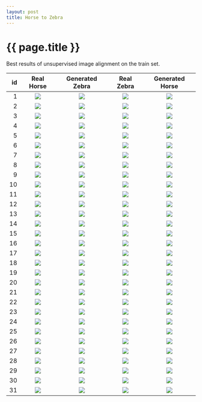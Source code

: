 ```yaml
---
layout: post
title: Horse to Zebra
---
```

{{ page.title }}
================

Best results of unsupervised image alignment on the train set. 

| id | Real Horse | Generated Zebra | Real Zebra | Generated Horse |
|---:|:---------:|:----------:|:----------:|:----------:|
| 1 | ![]({{site.baseurl}}/images/horse-to-zebra-supplemental/train_cherrypicked/real_A/horse2zebra_125_50_real_A.jpg) | ![]({{site.baseurl}}/images/horse-to-zebra-supplemental/train_cherrypicked/fake_B/horse2zebra_125_50_fake_B.jpg) |![]({{site.baseurl}}/images/horse-to-zebra-supplemental/train_cherrypicked/real_B/horse2zebra_705_50_real_B.jpg) |![]({{site.baseurl}}/images/horse-to-zebra-supplemental/train_cherrypicked/fake_A/horse2zebra_705_50_fake_A.jpg) | 
| 2 | ![]({{site.baseurl}}/images/horse-to-zebra-supplemental/train_cherrypicked/real_A/horse2zebra_178_50_real_A.jpg) | ![]({{site.baseurl}}/images/horse-to-zebra-supplemental/train_cherrypicked/fake_B/horse2zebra_178_50_fake_B.jpg) |![]({{site.baseurl}}/images/horse-to-zebra-supplemental/train_cherrypicked/real_B/horse2zebra_342_50_real_B.jpg) |![]({{site.baseurl}}/images/horse-to-zebra-supplemental/train_cherrypicked/fake_A/horse2zebra_342_50_fake_A.jpg) | 
| 3 | ![]({{site.baseurl}}/images/horse-to-zebra-supplemental/train_cherrypicked/real_A/horse2zebra_47_50_real_A.jpg) | ![]({{site.baseurl}}/images/horse-to-zebra-supplemental/train_cherrypicked/fake_B/horse2zebra_47_50_fake_B.jpg) |![]({{site.baseurl}}/images/horse-to-zebra-supplemental/train_cherrypicked/real_B/horse2zebra_274_50_real_B.jpg) |![]({{site.baseurl}}/images/horse-to-zebra-supplemental/train_cherrypicked/fake_A/horse2zebra_274_50_fake_A.jpg) | 
| 4 | ![]({{site.baseurl}}/images/horse-to-zebra-supplemental/train_cherrypicked/real_A/horse2zebra_153_50_real_A.jpg) | ![]({{site.baseurl}}/images/horse-to-zebra-supplemental/train_cherrypicked/fake_B/horse2zebra_153_50_fake_B.jpg) |![]({{site.baseurl}}/images/horse-to-zebra-supplemental/train_cherrypicked/real_B/horse2zebra_86_50_real_B.jpg) |![]({{site.baseurl}}/images/horse-to-zebra-supplemental/train_cherrypicked/fake_A/horse2zebra_86_50_fake_A.jpg) | 
| 5 | ![]({{site.baseurl}}/images/horse-to-zebra-supplemental/train_cherrypicked/real_A/horse2zebra_716_50_real_A.jpg) | ![]({{site.baseurl}}/images/horse-to-zebra-supplemental/train_cherrypicked/fake_B/horse2zebra_716_50_fake_B.jpg) |![]({{site.baseurl}}/images/horse-to-zebra-supplemental/train_cherrypicked/real_B/horse2zebra_139_50_real_B.jpg) |![]({{site.baseurl}}/images/horse-to-zebra-supplemental/train_cherrypicked/fake_A/horse2zebra_139_50_fake_A.jpg) | 
| 6 | ![]({{site.baseurl}}/images/horse-to-zebra-supplemental/train_cherrypicked/real_A/horse2zebra_531_50_real_A.jpg) | ![]({{site.baseurl}}/images/horse-to-zebra-supplemental/train_cherrypicked/fake_B/horse2zebra_531_50_fake_B.jpg) |![]({{site.baseurl}}/images/horse-to-zebra-supplemental/train_cherrypicked/real_B/horse2zebra_713_50_real_B.jpg) |![]({{site.baseurl}}/images/horse-to-zebra-supplemental/train_cherrypicked/fake_A/horse2zebra_713_50_fake_A.jpg) | 
| 7 | ![]({{site.baseurl}}/images/horse-to-zebra-supplemental/train_cherrypicked/real_A/horse2zebra_344_50_real_A.jpg) | ![]({{site.baseurl}}/images/horse-to-zebra-supplemental/train_cherrypicked/fake_B/horse2zebra_344_50_fake_B.jpg) |![]({{site.baseurl}}/images/horse-to-zebra-supplemental/train_cherrypicked/real_B/horse2zebra_245_50_real_B.jpg) |![]({{site.baseurl}}/images/horse-to-zebra-supplemental/train_cherrypicked/fake_A/horse2zebra_245_50_fake_A.jpg) | 
| 8 | ![]({{site.baseurl}}/images/horse-to-zebra-supplemental/train_cherrypicked/real_A/horse2zebra_92_50_real_A.jpg) | ![]({{site.baseurl}}/images/horse-to-zebra-supplemental/train_cherrypicked/fake_B/horse2zebra_92_50_fake_B.jpg) |![]({{site.baseurl}}/images/horse-to-zebra-supplemental/train_cherrypicked/real_B/horse2zebra_501_50_real_B.jpg) |![]({{site.baseurl}}/images/horse-to-zebra-supplemental/train_cherrypicked/fake_A/horse2zebra_501_50_fake_A.jpg) | 
| 9 | ![]({{site.baseurl}}/images/horse-to-zebra-supplemental/train_cherrypicked/real_A/horse2zebra_263_50_real_A.jpg) | ![]({{site.baseurl}}/images/horse-to-zebra-supplemental/train_cherrypicked/fake_B/horse2zebra_263_50_fake_B.jpg) |![]({{site.baseurl}}/images/horse-to-zebra-supplemental/train_cherrypicked/real_B/horse2zebra_194_50_real_B.jpg) |![]({{site.baseurl}}/images/horse-to-zebra-supplemental/train_cherrypicked/fake_A/horse2zebra_194_50_fake_A.jpg) | 
| 10 | ![]({{site.baseurl}}/images/horse-to-zebra-supplemental/train_cherrypicked/real_A/horse2zebra_170_50_real_A.jpg) | ![]({{site.baseurl}}/images/horse-to-zebra-supplemental/train_cherrypicked/fake_B/horse2zebra_170_50_fake_B.jpg) |![]({{site.baseurl}}/images/horse-to-zebra-supplemental/train_cherrypicked/real_B/horse2zebra_95_50_real_B.jpg) |![]({{site.baseurl}}/images/horse-to-zebra-supplemental/train_cherrypicked/fake_A/horse2zebra_95_50_fake_A.jpg) | 
| 11 | ![]({{site.baseurl}}/images/horse-to-zebra-supplemental/train_cherrypicked/real_A/horse2zebra_568_50_real_A.jpg) | ![]({{site.baseurl}}/images/horse-to-zebra-supplemental/train_cherrypicked/fake_B/horse2zebra_568_50_fake_B.jpg) |![]({{site.baseurl}}/images/horse-to-zebra-supplemental/train_cherrypicked/real_B/horse2zebra_541_50_real_B.jpg) |![]({{site.baseurl}}/images/horse-to-zebra-supplemental/train_cherrypicked/fake_A/horse2zebra_541_50_fake_A.jpg) | 
| 12 | ![]({{site.baseurl}}/images/horse-to-zebra-supplemental/train_cherrypicked/real_A/horse2zebra_640_50_real_A.jpg) | ![]({{site.baseurl}}/images/horse-to-zebra-supplemental/train_cherrypicked/fake_B/horse2zebra_640_50_fake_B.jpg) |![]({{site.baseurl}}/images/horse-to-zebra-supplemental/train_cherrypicked/real_B/horse2zebra_356_50_real_B.jpg) |![]({{site.baseurl}}/images/horse-to-zebra-supplemental/train_cherrypicked/fake_A/horse2zebra_356_50_fake_A.jpg) | 
| 13 | ![]({{site.baseurl}}/images/horse-to-zebra-supplemental/train_cherrypicked/real_A/horse2zebra_360_50_real_A.jpg) | ![]({{site.baseurl}}/images/horse-to-zebra-supplemental/train_cherrypicked/fake_B/horse2zebra_360_50_fake_B.jpg) |![]({{site.baseurl}}/images/horse-to-zebra-supplemental/train_cherrypicked/real_B/horse2zebra_434_50_real_B.jpg) |![]({{site.baseurl}}/images/horse-to-zebra-supplemental/train_cherrypicked/fake_A/horse2zebra_434_50_fake_A.jpg) | 
| 14 | ![]({{site.baseurl}}/images/horse-to-zebra-supplemental/train_cherrypicked/real_A/horse2zebra_80_50_real_A.jpg) | ![]({{site.baseurl}}/images/horse-to-zebra-supplemental/train_cherrypicked/fake_B/horse2zebra_80_50_fake_B.jpg) |![]({{site.baseurl}}/images/horse-to-zebra-supplemental/train_cherrypicked/real_B/horse2zebra_186_50_real_B.jpg) |![]({{site.baseurl}}/images/horse-to-zebra-supplemental/train_cherrypicked/fake_A/horse2zebra_186_50_fake_A.jpg) | 
| 15 | ![]({{site.baseurl}}/images/horse-to-zebra-supplemental/train_cherrypicked/real_A/horse2zebra_155_50_real_A.jpg) | ![]({{site.baseurl}}/images/horse-to-zebra-supplemental/train_cherrypicked/fake_B/horse2zebra_155_50_fake_B.jpg) |![]({{site.baseurl}}/images/horse-to-zebra-supplemental/train_cherrypicked/real_B/horse2zebra_446_50_real_B.jpg) |![]({{site.baseurl}}/images/horse-to-zebra-supplemental/train_cherrypicked/fake_A/horse2zebra_446_50_fake_A.jpg) | 
| 16 | ![]({{site.baseurl}}/images/horse-to-zebra-supplemental/train_cherrypicked/real_A/horse2zebra_7_50_real_A.jpg) | ![]({{site.baseurl}}/images/horse-to-zebra-supplemental/train_cherrypicked/fake_B/horse2zebra_7_50_fake_B.jpg) |![]({{site.baseurl}}/images/horse-to-zebra-supplemental/train_cherrypicked/real_B/horse2zebra_116_50_real_B.jpg) |![]({{site.baseurl}}/images/horse-to-zebra-supplemental/train_cherrypicked/fake_A/horse2zebra_116_50_fake_A.jpg) | 
| 17 | ![]({{site.baseurl}}/images/horse-to-zebra-supplemental/train_cherrypicked/real_A/horse2zebra_2_50_real_A.jpg) | ![]({{site.baseurl}}/images/horse-to-zebra-supplemental/train_cherrypicked/fake_B/horse2zebra_2_50_fake_B.jpg) |![]({{site.baseurl}}/images/horse-to-zebra-supplemental/train_cherrypicked/real_B/horse2zebra_391_50_real_B.jpg) |![]({{site.baseurl}}/images/horse-to-zebra-supplemental/train_cherrypicked/fake_A/horse2zebra_391_50_fake_A.jpg) | 
| 18 | ![]({{site.baseurl}}/images/horse-to-zebra-supplemental/train_cherrypicked/real_A/horse2zebra_711_50_real_A.jpg) | ![]({{site.baseurl}}/images/horse-to-zebra-supplemental/train_cherrypicked/fake_B/horse2zebra_711_50_fake_B.jpg) |![]({{site.baseurl}}/images/horse-to-zebra-supplemental/train_cherrypicked/real_B/horse2zebra_458_50_real_B.jpg) |![]({{site.baseurl}}/images/horse-to-zebra-supplemental/train_cherrypicked/fake_A/horse2zebra_458_50_fake_A.jpg) | 
| 19 | ![]({{site.baseurl}}/images/horse-to-zebra-supplemental/train_cherrypicked/real_A/horse2zebra_318_50_real_A.jpg) | ![]({{site.baseurl}}/images/horse-to-zebra-supplemental/train_cherrypicked/fake_B/horse2zebra_318_50_fake_B.jpg) |![]({{site.baseurl}}/images/horse-to-zebra-supplemental/train_cherrypicked/real_B/horse2zebra_25_50_real_B.jpg) |![]({{site.baseurl}}/images/horse-to-zebra-supplemental/train_cherrypicked/fake_A/horse2zebra_25_50_fake_A.jpg) | 
| 20 | ![]({{site.baseurl}}/images/horse-to-zebra-supplemental/train_cherrypicked/real_A/horse2zebra_264_50_real_A.jpg) | ![]({{site.baseurl}}/images/horse-to-zebra-supplemental/train_cherrypicked/fake_B/horse2zebra_264_50_fake_B.jpg) |![]({{site.baseurl}}/images/horse-to-zebra-supplemental/train_cherrypicked/real_B/horse2zebra_503_50_real_B.jpg) |![]({{site.baseurl}}/images/horse-to-zebra-supplemental/train_cherrypicked/fake_A/horse2zebra_503_50_fake_A.jpg) | 
| 21 | ![]({{site.baseurl}}/images/horse-to-zebra-supplemental/train_cherrypicked/real_A/horse2zebra_6_50_real_A.jpg) | ![]({{site.baseurl}}/images/horse-to-zebra-supplemental/train_cherrypicked/fake_B/horse2zebra_6_50_fake_B.jpg) |![]({{site.baseurl}}/images/horse-to-zebra-supplemental/train_cherrypicked/real_B/horse2zebra_219_50_real_B.jpg) |![]({{site.baseurl}}/images/horse-to-zebra-supplemental/train_cherrypicked/fake_A/horse2zebra_219_50_fake_A.jpg) | 
| 22 | ![]({{site.baseurl}}/images/horse-to-zebra-supplemental/train_cherrypicked/real_A/horse2zebra_321_50_real_A.jpg) | ![]({{site.baseurl}}/images/horse-to-zebra-supplemental/train_cherrypicked/fake_B/horse2zebra_321_50_fake_B.jpg) |![]({{site.baseurl}}/images/horse-to-zebra-supplemental/train_cherrypicked/real_B/horse2zebra_155_50_real_B.jpg) |![]({{site.baseurl}}/images/horse-to-zebra-supplemental/train_cherrypicked/fake_A/horse2zebra_155_50_fake_A.jpg) | 
| 23 | ![]({{site.baseurl}}/images/horse-to-zebra-supplemental/train_cherrypicked/real_A/horse2zebra_618_50_real_A.jpg) | ![]({{site.baseurl}}/images/horse-to-zebra-supplemental/train_cherrypicked/fake_B/horse2zebra_618_50_fake_B.jpg) |![]({{site.baseurl}}/images/horse-to-zebra-supplemental/train_cherrypicked/real_B/horse2zebra_717_50_real_B.jpg) |![]({{site.baseurl}}/images/horse-to-zebra-supplemental/train_cherrypicked/fake_A/horse2zebra_717_50_fake_A.jpg) | 
| 24 | ![]({{site.baseurl}}/images/horse-to-zebra-supplemental/train_cherrypicked/real_A/horse2zebra_239_50_real_A.jpg) | ![]({{site.baseurl}}/images/horse-to-zebra-supplemental/train_cherrypicked/fake_B/horse2zebra_239_50_fake_B.jpg) |![]({{site.baseurl}}/images/horse-to-zebra-supplemental/train_cherrypicked/real_B/horse2zebra_33_50_real_B.jpg) |![]({{site.baseurl}}/images/horse-to-zebra-supplemental/train_cherrypicked/fake_A/horse2zebra_33_50_fake_A.jpg) | 
| 25 | ![]({{site.baseurl}}/images/horse-to-zebra-supplemental/train_cherrypicked/real_A/horse2zebra_110_50_real_A.jpg) | ![]({{site.baseurl}}/images/horse-to-zebra-supplemental/train_cherrypicked/fake_B/horse2zebra_110_50_fake_B.jpg) |![]({{site.baseurl}}/images/horse-to-zebra-supplemental/train_cherrypicked/real_B/horse2zebra_546_50_real_B.jpg) |![]({{site.baseurl}}/images/horse-to-zebra-supplemental/train_cherrypicked/fake_A/horse2zebra_546_50_fake_A.jpg) | 
| 26 | ![]({{site.baseurl}}/images/horse-to-zebra-supplemental/train_cherrypicked/real_A/horse2zebra_236_50_real_A.jpg) | ![]({{site.baseurl}}/images/horse-to-zebra-supplemental/train_cherrypicked/fake_B/horse2zebra_236_50_fake_B.jpg) |![]({{site.baseurl}}/images/horse-to-zebra-supplemental/train_cherrypicked/real_B/horse2zebra_363_50_real_B.jpg) |![]({{site.baseurl}}/images/horse-to-zebra-supplemental/train_cherrypicked/fake_A/horse2zebra_363_50_fake_A.jpg) | 
| 27 | ![]({{site.baseurl}}/images/horse-to-zebra-supplemental/train_cherrypicked/real_A/horse2zebra_733_50_real_A.jpg) | ![]({{site.baseurl}}/images/horse-to-zebra-supplemental/train_cherrypicked/fake_B/horse2zebra_733_50_fake_B.jpg) |![]({{site.baseurl}}/images/horse-to-zebra-supplemental/train_cherrypicked/real_B/horse2zebra_106_50_real_B.jpg) |![]({{site.baseurl}}/images/horse-to-zebra-supplemental/train_cherrypicked/fake_A/horse2zebra_106_50_fake_A.jpg) | 
| 28 | ![]({{site.baseurl}}/images/horse-to-zebra-supplemental/train_cherrypicked/real_A/horse2zebra_16_50_real_A.jpg) | ![]({{site.baseurl}}/images/horse-to-zebra-supplemental/train_cherrypicked/fake_B/horse2zebra_16_50_fake_B.jpg) |![]({{site.baseurl}}/images/horse-to-zebra-supplemental/train_cherrypicked/real_B/horse2zebra_138_50_real_B.jpg) |![]({{site.baseurl}}/images/horse-to-zebra-supplemental/train_cherrypicked/fake_A/horse2zebra_138_50_fake_A.jpg) | 
| 29 | ![]({{site.baseurl}}/images/horse-to-zebra-supplemental/train_cherrypicked/real_A/horse2zebra_10_50_real_A.jpg) | ![]({{site.baseurl}}/images/horse-to-zebra-supplemental/train_cherrypicked/fake_B/horse2zebra_10_50_fake_B.jpg) |![]({{site.baseurl}}/images/horse-to-zebra-supplemental/train_cherrypicked/real_B/horse2zebra_54_50_real_B.jpg) |![]({{site.baseurl}}/images/horse-to-zebra-supplemental/train_cherrypicked/fake_A/horse2zebra_54_50_fake_A.jpg) | 
| 30 | ![]({{site.baseurl}}/images/horse-to-zebra-supplemental/train_cherrypicked/real_A/horse2zebra_22_50_real_A.jpg) | ![]({{site.baseurl}}/images/horse-to-zebra-supplemental/train_cherrypicked/fake_B/horse2zebra_22_50_fake_B.jpg) |![]({{site.baseurl}}/images/horse-to-zebra-supplemental/train_cherrypicked/real_B/horse2zebra_152_50_real_B.jpg) |![]({{site.baseurl}}/images/horse-to-zebra-supplemental/train_cherrypicked/fake_A/horse2zebra_152_50_fake_A.jpg) | 
| 31 | ![]({{site.baseurl}}/images/horse-to-zebra-supplemental/train_cherrypicked/real_A/horse2zebra_18_50_real_A.jpg) | ![]({{site.baseurl}}/images/horse-to-zebra-supplemental/train_cherrypicked/fake_B/horse2zebra_18_50_fake_B.jpg) |![]({{site.baseurl}}/images/horse-to-zebra-supplemental/train_cherrypicked/real_B/horse2zebra_309_50_real_B.jpg) |![]({{site.baseurl}}/images/horse-to-zebra-supplemental/train_cherrypicked/fake_A/horse2zebra_309_50_fake_A.jpg) | 
